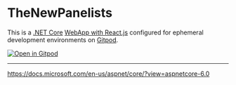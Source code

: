 # TheNewPanelists

This is a [.NET Core](https://docs.microsoft.com/en-us/dotnet/core/introduction) [WebApp with React.js](https://docs.microsoft.com/en-us/aspnet/core/client-side/spa/react?view=aspnetcore-6.0&tabs=visual-studio) configured for ephemeral development environments on [Gitpod](https://www.gitpod.io/).

[![Open in Gitpod](https://gitpod.io/button/open-in-gitpod.svg)](https://gitpod.io/#https://github.com/alycda/TheNewPanelists)

---
https://docs.microsoft.com/en-us/aspnet/core/?view=aspnetcore-6.0